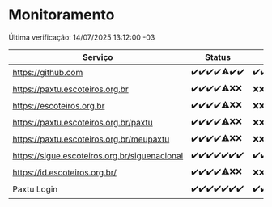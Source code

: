 # Monitoramento

Última verificação: 14/07/2025 13:12:00 -03

|Serviço|Status|Últimas 24h|
|---|---|---|
|https://github.com|<span title="2025-07-07: OK=23">✔️</span><span title="2025-07-08: OK=23">✔️</span><span title="2025-07-09: OK=23">✔️</span><span title="2025-07-10: OK=23">✔️</span><span title="2025-07-11: OK=22, Falhas=1">⚠️</span><span title="2025-07-12: OK=23">✔️</span><span title="2025-07-13: OK=16">✔️</span>|<span title="13/07/2025 14:07:00 -03 : 200">✔️</span><span title="13/07/2025 15:12:00 -03 : 200">✔️</span><span title="13/07/2025 16:07:00 -03 : 200">✔️</span><span title="13/07/2025 17:10:00 -03 : 200">✔️</span><span title="13/07/2025 18:08:00 -03 : 200">✔️</span><span title="13/07/2025 19:09:00 -03 : 200">✔️</span><span title="13/07/2025 20:10:00 -03 : 200">✔️</span><span title="13/07/2025 21:54:00 -03 : 200">✔️</span><span title="13/07/2025 23:54:00 -03 : 200">✔️</span><span title="14/07/2025 00:57:00 -03 : 200">✔️</span><span title="14/07/2025 01:37:00 -03 : 200">✔️</span><span title="14/07/2025 02:17:00 -03 : 200">✔️</span><span title="14/07/2025 03:16:00 -03 : 200">✔️</span><span title="14/07/2025 04:14:00 -03 : 200">✔️</span><span title="14/07/2025 05:15:00 -03 : 200">✔️</span><span title="14/07/2025 06:17:00 -03 : 200">✔️</span><span title="14/07/2025 07:11:00 -03 : 200">✔️</span><span title="14/07/2025 08:09:00 -03 : 200">✔️</span><span title="14/07/2025 09:19:00 -03 : 200">✔️</span><span title="14/07/2025 10:29:00 -03 : 200">✔️</span><span title="14/07/2025 11:11:00 -03 : 200">✔️</span><span title="14/07/2025 12:11:00 -03 : 200">✔️</span><span title="14/07/2025 13:12:00 -03 : 200">✔️</span>|
|https://paxtu.escoteiros.org.br|<span title="2025-07-07: OK=23">✔️</span><span title="2025-07-08: OK=23">✔️</span><span title="2025-07-09: OK=23">✔️</span><span title="2025-07-10: OK=23">✔️</span><span title="2025-07-11: OK=17, Falhas=6">⚠️</span><span title="2025-07-12: Falhas=23">❌</span><span title="2025-07-13: Falhas=16">❌</span>|<span title="13/07/2025 14:07:00 -03 : 403">❌</span><span title="13/07/2025 15:12:00 -03 : 403">❌</span><span title="13/07/2025 16:07:00 -03 : 403">❌</span><span title="13/07/2025 17:10:00 -03 : 403">❌</span><span title="13/07/2025 18:08:00 -03 : 403">❌</span><span title="13/07/2025 19:09:00 -03 : 403">❌</span><span title="13/07/2025 20:10:00 -03 : 403">❌</span><span title="13/07/2025 21:54:00 -03 : 403">❌</span><span title="13/07/2025 23:54:00 -03 : 403">❌</span><span title="14/07/2025 00:57:00 -03 : 403">❌</span><span title="14/07/2025 01:37:00 -03 : 403">❌</span><span title="14/07/2025 02:17:00 -03 : 403">❌</span><span title="14/07/2025 03:16:00 -03 : 403">❌</span><span title="14/07/2025 04:14:00 -03 : 403">❌</span><span title="14/07/2025 05:15:00 -03 : 403">❌</span><span title="14/07/2025 06:17:00 -03 : 403">❌</span><span title="14/07/2025 07:11:00 -03 : 403">❌</span><span title="14/07/2025 08:09:00 -03 : 403">❌</span><span title="14/07/2025 09:19:00 -03 : 403">❌</span><span title="14/07/2025 10:29:00 -03 : 403">❌</span><span title="14/07/2025 11:11:00 -03 : 403">❌</span><span title="14/07/2025 12:11:00 -03 : 403">❌</span><span title="14/07/2025 13:12:00 -03 : 403">❌</span>|
|https://escoteiros.org.br|<span title="2025-07-07: OK=23">✔️</span><span title="2025-07-08: OK=23">✔️</span><span title="2025-07-09: OK=23">✔️</span><span title="2025-07-10: OK=23">✔️</span><span title="2025-07-11: OK=16, Falhas=7">⚠️</span><span title="2025-07-12: Falhas=23">❌</span><span title="2025-07-13: Falhas=16">❌</span>|<span title="13/07/2025 14:07:00 -03 : 403">❌</span><span title="13/07/2025 15:12:00 -03 : 403">❌</span><span title="13/07/2025 16:07:00 -03 : 403">❌</span><span title="13/07/2025 17:10:00 -03 : 403">❌</span><span title="13/07/2025 18:08:00 -03 : 403">❌</span><span title="13/07/2025 19:09:00 -03 : 403">❌</span><span title="13/07/2025 20:10:00 -03 : 403">❌</span><span title="13/07/2025 21:54:00 -03 : 403">❌</span><span title="13/07/2025 23:54:00 -03 : 403">❌</span><span title="14/07/2025 00:57:00 -03 : 403">❌</span><span title="14/07/2025 01:37:00 -03 : 403">❌</span><span title="14/07/2025 02:17:00 -03 : 403">❌</span><span title="14/07/2025 03:16:00 -03 : 403">❌</span><span title="14/07/2025 04:14:00 -03 : 403">❌</span><span title="14/07/2025 05:15:00 -03 : 403">❌</span><span title="14/07/2025 06:17:00 -03 : 403">❌</span><span title="14/07/2025 07:11:00 -03 : 403">❌</span><span title="14/07/2025 08:09:00 -03 : 403">❌</span><span title="14/07/2025 09:19:00 -03 : 403">❌</span><span title="14/07/2025 10:29:00 -03 : 403">❌</span><span title="14/07/2025 11:11:00 -03 : 403">❌</span><span title="14/07/2025 12:11:00 -03 : 403">❌</span><span title="14/07/2025 13:12:00 -03 : 403">❌</span>|
|https://paxtu.escoteiros.org.br/paxtu|<span title="2025-07-07: OK=23">✔️</span><span title="2025-07-08: OK=23">✔️</span><span title="2025-07-09: OK=23">✔️</span><span title="2025-07-10: OK=23">✔️</span><span title="2025-07-11: OK=17, Falhas=6">⚠️</span><span title="2025-07-12: Falhas=23">❌</span><span title="2025-07-13: Falhas=16">❌</span>|<span title="13/07/2025 14:07:00 -03 : 403">❌</span><span title="13/07/2025 15:12:00 -03 : 403">❌</span><span title="13/07/2025 16:07:00 -03 : 403">❌</span><span title="13/07/2025 17:10:00 -03 : 403">❌</span><span title="13/07/2025 18:08:00 -03 : 403">❌</span><span title="13/07/2025 19:09:00 -03 : 403">❌</span><span title="13/07/2025 20:10:00 -03 : 403">❌</span><span title="13/07/2025 21:54:00 -03 : 403">❌</span><span title="13/07/2025 23:54:00 -03 : 403">❌</span><span title="14/07/2025 00:57:00 -03 : 403">❌</span><span title="14/07/2025 01:37:00 -03 : 403">❌</span><span title="14/07/2025 02:17:00 -03 : 403">❌</span><span title="14/07/2025 03:16:00 -03 : 403">❌</span><span title="14/07/2025 04:14:00 -03 : 403">❌</span><span title="14/07/2025 05:15:00 -03 : 403">❌</span><span title="14/07/2025 06:17:00 -03 : 403">❌</span><span title="14/07/2025 07:11:00 -03 : 403">❌</span><span title="14/07/2025 08:09:00 -03 : 403">❌</span><span title="14/07/2025 09:19:00 -03 : 403">❌</span><span title="14/07/2025 10:29:00 -03 : 403">❌</span><span title="14/07/2025 11:11:00 -03 : 403">❌</span><span title="14/07/2025 12:11:00 -03 : 403">❌</span><span title="14/07/2025 13:12:00 -03 : 403">❌</span>|
|https://paxtu.escoteiros.org.br/meupaxtu|<span title="2025-07-07: OK=23">✔️</span><span title="2025-07-08: OK=23">✔️</span><span title="2025-07-09: OK=23">✔️</span><span title="2025-07-10: OK=23">✔️</span><span title="2025-07-11: OK=17, Falhas=6">⚠️</span><span title="2025-07-12: Falhas=23">❌</span><span title="2025-07-13: Falhas=16">❌</span>|<span title="13/07/2025 14:07:00 -03 : 403">❌</span><span title="13/07/2025 15:12:00 -03 : 403">❌</span><span title="13/07/2025 16:07:00 -03 : 403">❌</span><span title="13/07/2025 17:10:00 -03 : 403">❌</span><span title="13/07/2025 18:08:00 -03 : 403">❌</span><span title="13/07/2025 19:09:00 -03 : 403">❌</span><span title="13/07/2025 20:10:00 -03 : 403">❌</span><span title="13/07/2025 21:54:00 -03 : 403">❌</span><span title="13/07/2025 23:54:00 -03 : 403">❌</span><span title="14/07/2025 00:57:00 -03 : 403">❌</span><span title="14/07/2025 01:37:00 -03 : 403">❌</span><span title="14/07/2025 02:17:00 -03 : 403">❌</span><span title="14/07/2025 03:16:00 -03 : 403">❌</span><span title="14/07/2025 04:14:00 -03 : 403">❌</span><span title="14/07/2025 05:15:00 -03 : 403">❌</span><span title="14/07/2025 06:17:00 -03 : 403">❌</span><span title="14/07/2025 07:11:00 -03 : 403">❌</span><span title="14/07/2025 08:09:00 -03 : 403">❌</span><span title="14/07/2025 09:19:00 -03 : 403">❌</span><span title="14/07/2025 10:29:00 -03 : 403">❌</span><span title="14/07/2025 11:11:00 -03 : 403">❌</span><span title="14/07/2025 12:11:00 -03 : 403">❌</span><span title="14/07/2025 13:12:00 -03 : 403">❌</span>|
|https://sigue.escoteiros.org.br/siguenacional|<span title="2025-07-07: OK=23">✔️</span><span title="2025-07-08: OK=23">✔️</span><span title="2025-07-09: OK=23">✔️</span><span title="2025-07-10: OK=23">✔️</span><span title="2025-07-11: OK=23">✔️</span><span title="2025-07-12: OK=23">✔️</span><span title="2025-07-13: OK=16">✔️</span>|<span title="13/07/2025 14:07:00 -03 : 200">✔️</span><span title="13/07/2025 15:12:00 -03 : 200">✔️</span><span title="13/07/2025 16:07:00 -03 : 200">✔️</span><span title="13/07/2025 17:10:00 -03 : 200">✔️</span><span title="13/07/2025 18:08:00 -03 : 200">✔️</span><span title="13/07/2025 19:09:00 -03 : 200">✔️</span><span title="13/07/2025 20:10:00 -03 : 200">✔️</span><span title="13/07/2025 21:54:00 -03 : 200">✔️</span><span title="13/07/2025 23:54:00 -03 : 200">✔️</span><span title="14/07/2025 00:57:00 -03 : 200">✔️</span><span title="14/07/2025 01:37:00 -03 : 200">✔️</span><span title="14/07/2025 02:17:00 -03 : 200">✔️</span><span title="14/07/2025 03:16:00 -03 : 200">✔️</span><span title="14/07/2025 04:14:00 -03 : 200">✔️</span><span title="14/07/2025 05:15:00 -03 : 200">✔️</span><span title="14/07/2025 06:17:00 -03 : 200">✔️</span><span title="14/07/2025 07:11:00 -03 : 200">✔️</span><span title="14/07/2025 08:09:00 -03 : 200">✔️</span><span title="14/07/2025 09:19:00 -03 : 200">✔️</span><span title="14/07/2025 10:29:00 -03 : 200">✔️</span><span title="14/07/2025 11:11:00 -03 : 200">✔️</span><span title="14/07/2025 12:11:00 -03 : 200">✔️</span><span title="14/07/2025 13:12:00 -03 : 200">✔️</span>|
|https://id.escoteiros.org.br/|<span title="2025-07-07: OK=23">✔️</span><span title="2025-07-08: OK=23">✔️</span><span title="2025-07-09: OK=23">✔️</span><span title="2025-07-10: OK=23">✔️</span><span title="2025-07-11: OK=16, Falhas=7">⚠️</span><span title="2025-07-12: Falhas=23">❌</span><span title="2025-07-13: Falhas=16">❌</span>|<span title="13/07/2025 14:07:00 -03 : 403">❌</span><span title="13/07/2025 15:12:00 -03 : 403">❌</span><span title="13/07/2025 16:07:00 -03 : 403">❌</span><span title="13/07/2025 17:10:00 -03 : 403">❌</span><span title="13/07/2025 18:08:00 -03 : 403">❌</span><span title="13/07/2025 19:09:00 -03 : 403">❌</span><span title="13/07/2025 20:10:00 -03 : 403">❌</span><span title="13/07/2025 21:54:00 -03 : 403">❌</span><span title="13/07/2025 23:54:00 -03 : 403">❌</span><span title="14/07/2025 00:57:00 -03 : 403">❌</span><span title="14/07/2025 01:37:00 -03 : 403">❌</span><span title="14/07/2025 02:17:00 -03 : 403">❌</span><span title="14/07/2025 03:16:00 -03 : 403">❌</span><span title="14/07/2025 04:14:00 -03 : 403">❌</span><span title="14/07/2025 05:15:00 -03 : 403">❌</span><span title="14/07/2025 06:17:00 -03 : 403">❌</span><span title="14/07/2025 07:11:00 -03 : 403">❌</span><span title="14/07/2025 08:09:00 -03 : 403">❌</span><span title="14/07/2025 09:19:00 -03 : 403">❌</span><span title="14/07/2025 10:29:00 -03 : 403">❌</span><span title="14/07/2025 11:11:00 -03 : 403">❌</span><span title="14/07/2025 12:11:00 -03 : 403">❌</span><span title="14/07/2025 13:12:00 -03 : 403">❌</span>|
|Paxtu Login|<span title="2025-07-07: OK=23">✔️</span><span title="2025-07-08: OK=23">✔️</span><span title="2025-07-09: OK=23">✔️</span><span title="2025-07-10: OK=23">✔️</span><span title="2025-07-11: OK=23">✔️</span><span title="2025-07-12: OK=23">✔️</span><span title="2025-07-13: OK=16">✔️</span>|<span title="13/07/2025 14:07:00 -03 : 200">✔️</span><span title="13/07/2025 15:12:00 -03 : 200">✔️</span><span title="13/07/2025 16:07:00 -03 : 200">✔️</span><span title="13/07/2025 17:10:00 -03 : 200">✔️</span><span title="13/07/2025 18:08:00 -03 : 200">✔️</span><span title="13/07/2025 19:09:00 -03 : 200">✔️</span><span title="13/07/2025 20:10:00 -03 : 200">✔️</span><span title="13/07/2025 21:54:00 -03 : 200">✔️</span><span title="13/07/2025 23:54:00 -03 : 200">✔️</span><span title="14/07/2025 00:57:00 -03 : 200">✔️</span><span title="14/07/2025 01:37:00 -03 : 200">✔️</span><span title="14/07/2025 02:17:00 -03 : 200">✔️</span><span title="14/07/2025 03:16:00 -03 : 200">✔️</span><span title="14/07/2025 04:14:00 -03 : 200">✔️</span><span title="14/07/2025 05:15:00 -03 : 200">✔️</span><span title="14/07/2025 06:17:00 -03 : 200">✔️</span><span title="14/07/2025 07:11:00 -03 : 200">✔️</span><span title="14/07/2025 08:09:00 -03 : 200">✔️</span><span title="14/07/2025 09:19:00 -03 : 200">✔️</span><span title="14/07/2025 10:29:00 -03 : 200">✔️</span><span title="14/07/2025 11:11:00 -03 : 200">✔️</span><span title="14/07/2025 12:11:00 -03 : 200">✔️</span><span title="14/07/2025 13:12:00 -03 : 200">✔️</span>|
